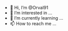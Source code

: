 - 👋 Hi, I’m @Orval91
- 👀 I’m interested in ...
- 🌱 I’m currently learning ...
- 📫 How to reach me ...

<!---
You can click the Preview link to take a look at your changes.
--->
